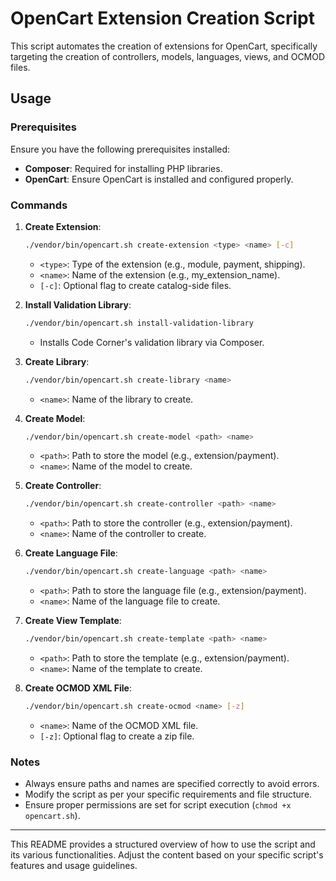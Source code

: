 # OpenCart Extension Creation Script

This script automates the creation of extensions for OpenCart, specifically targeting the creation of controllers, models, languages, views, and OCMOD files.

## Usage

### Prerequisites

Ensure you have the following prerequisites installed:

- **Composer**: Required for installing PHP libraries.
- **OpenCart**: Ensure OpenCart is installed and configured properly.

### Commands

1. **Create Extension**:
   ```bash
   ./vendor/bin/opencart.sh create-extension <type> <name> [-c]
   ```
   - `<type>`: Type of the extension (e.g., module, payment, shipping).
   - `<name>`: Name of the extension (e.g., my_extension_name).
   - `[-c]`: Optional flag to create catalog-side files.

2. **Install Validation Library**:
   ```bash
   ./vendor/bin/opencart.sh install-validation-library
   ```
   - Installs Code Corner's validation library via Composer.

3. **Create Library**:
   ```bash
   ./vendor/bin/opencart.sh create-library <name>
   ```
   - `<name>`: Name of the library to create.

4. **Create Model**:
   ```bash
   ./vendor/bin/opencart.sh create-model <path> <name>
   ```
   - `<path>`: Path to store the model (e.g., extension/payment).
   - `<name>`: Name of the model to create.

5. **Create Controller**:
   ```bash
   ./vendor/bin/opencart.sh create-controller <path> <name>
   ```
   - `<path>`: Path to store the controller (e.g., extension/payment).
   - `<name>`: Name of the controller to create.

6. **Create Language File**:
   ```bash
   ./vendor/bin/opencart.sh create-language <path> <name>
   ```
   - `<path>`: Path to store the language file (e.g., extension/payment).
   - `<name>`: Name of the language file to create.

7. **Create View Template**:
   ```bash
   ./vendor/bin/opencart.sh create-template <path> <name>
   ```
   - `<path>`: Path to store the template (e.g., extension/payment).
   - `<name>`: Name of the template to create.

8. **Create OCMOD XML File**:
   ```bash
   ./vendor/bin/opencart.sh create-ocmod <name> [-z]
   ```
   - `<name>`: Name of the OCMOD XML file.
   - `[-z]`: Optional flag to create a zip file.

### Notes

- Always ensure paths and names are specified correctly to avoid errors.
- Modify the script as per your specific requirements and file structure.
- Ensure proper permissions are set for script execution (`chmod +x opencart.sh`).

---

This README provides a structured overview of how to use the script and its various functionalities. Adjust the content based on your specific script's features and usage guidelines.
